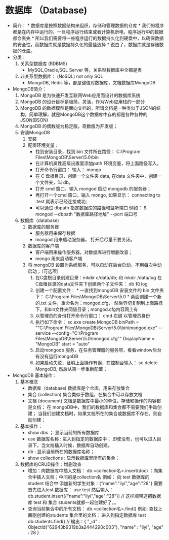 # 数据库 （Database)
- 简介： 
        * 数据库是按照数据结构来组织，存储和管理数据的仓库
        * 我们的程序都是在内存中运行的，一旦程序运行结束或者计算机断电，程序运行中的数据都会丢失
        * 所以我们需要将一些程序运行的数据持久化到硬盘中，以确保数据的安全性，而数据库就是数据持久化的最佳选择
        * 说白了，数据库就是存储数据的仓库。
- 分类：
    1. 关系型数据库 (RDBMS)
        * MySQL,Oracle,SQL Server 等，关系型数据库中全都是表
    2. 非关系型数据库： (NoSQL) not only SQL
        * MongoDB, Redis 等，都是键值对数据库，文档数据库MongoDB
- MongoDB简介： 
    1. MongoDB 是为快速开发互联网Web应用而设计的数据库系统
    2. MongoDB 的设计目标是极简，灵活，作为Web应用栈的一部分
    3. MongoDB 的数据模型是面向文档的，所谓文档是一种类似于JSON的结构，简单理解，就是MongoDB这个数据库中存的都是各种各种的 JSON(BSON)
    4. MongoDB 的偶数版为稳定版，奇数版为开发版；
    5. 安装MongoDB
        1. 安装
        2. 配置环境变量： 
            - 找到安装目录，找到 bin 文件所在路径： C:\Program Files\MongoDB\Server\5.0\bin 
            - 在计算机属性高级设置里添加path 环境变量，将上面路径写入。
            - 打开命令行窗口： 输入： mongo 
            - 在 C 盘根目录，创建一个文件夹 data, 在data 文件夹中，创建一个文件夹，叫 db，
            - 打开 cmd 窗口，输入 mongod 启动 mongodb 的服务器；
            - 再打开一个cmd  窗口，输入 mongo, 如果显示： connecting to :test 就表示已经连接成功; 
            - 可以通过 dbpath 指定数据库的路径和监听端口 例如： $ mongod --dbpath "数据库路径地址" --port 端口号
    6. 数据库（database)
        1. 数据库的服务器
            - 服务器用来保存数据
            - mongod 用来启动服务器， 打开后尽量不要关闭。
        2. 数据库的客户端
            - 客户端用来操作服务器，对数据库进行增删改查；
            - mongo 用来启动客户端
        3. 将 mongoDB 设置为系统服务，可以自动在后台启动，不用每次手动启动；（可选项）
            1. 在C盘根目录创建目录：mkdir c/data/db; 和 mkdir /data/log 在C盘根目录的data文件夹下创建两个子文件夹： db 和 log
            2. 创建一个配置文件：
                    * 一直找到mongoDB 安装文件的 bin 文件夹下： C:\Program Files\MongoDB\Server\5.0
                    * 桌面创建一个新的.txt 文件，重命名为：mongod.cfg， 然后剪切复制到上面路径下，和bin文件夹同级目录；mongod.cfg内容网上有
            3. 以管理员的身份打开命令行窗口： cmd 右键 以管理员身份
            4. 执行如下命令：
                 sc.exe create MongoDB binPath = "\"C:\Program Files\MongoDB\Server\5.0\bin\mongod.exe\" --service --config=\"C:\Program Files\MongoDB\Server\5.0\mongod.cfg\"" DisplayName = "MongoDB" start = "auto"
            5. 启动mongodb 服务，在任务管理器的服务项，看看window后台有没有运行mongoDB
            6. 如果启动失败，证明上面操作有误，在控制台输入： sc delete MongoDB, 然后从第一步重新配置；
- MongoDB 基本操作：
    1. 基本概念
        -  数据库（database)
             数据库是个仓库，用来存放集合
        - 集合 (collection)
             集合类似于数组，在集合中可以存放文档
        - 文档 (document)
             文档是数据库中最小的单位，存储和操作的内容都是文档；
             在 mongoDB中，我们的数据库和集合都不需要我们手动创建；
             当我们创建文档时，如果文档所在的集合或数据库不存在，则自动创建；
    2. 基本操作：
        - show dbs ； 显示当前的所有数据库
        - use 数据库名称 : 进入到指定的数据库中； 即使没有，也可以进入目录下，当文档插入时候，数据库自动创建，
        - db : 显示当前所在的数据库名称； 
        - show collections : 显示数据库里所有的集合；
    3. 数据库的CRUD操作：增删改查
        - 增加：向数据库中插入文档：
            db.<collection名>.insert(doc) ：向集合中插入文档；中间的是collection名
            例如： 向 test 数据库的 student 结合中 添加新的学生对象：{“name”:"liyi","age":"28"}
             需要首先进入test 数据库： use test
             然后输入： db.student.insert({“name”:"liyi","age":"28"}) // 这样顺带这把数据库 test 和 集合 students就都一起创建好了。。
        - 查询当前集合中的所有文档： 
           db.<collection名>.find() 
           例如: 查找上面刚创建的students 集合里的文档： 
             进入到指定数据库 test
             db.students.find() // 输出：{ "_id" : ObjectId("62943b9319b3a2444290c003"), "name" : "liyi", "age" : 28 }



           
                               